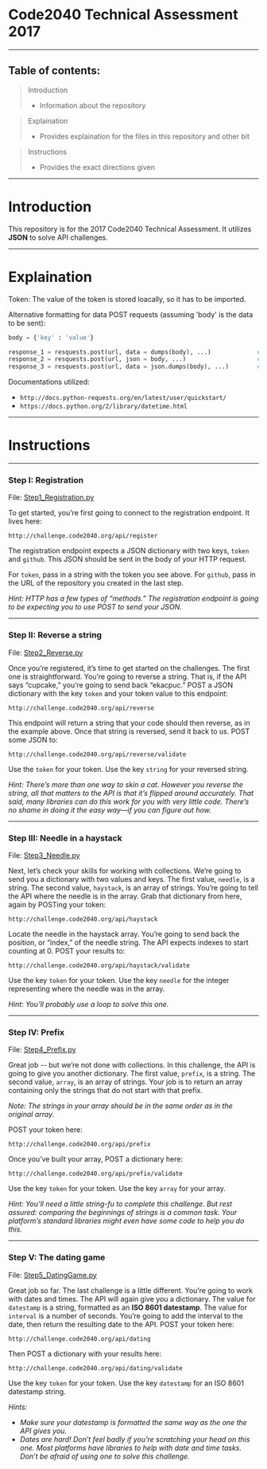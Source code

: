 # Code2040 Technical Assessment 2017

----------
## Table of contents:
>Introduction
>  * Information about the repository

>Explaination
>  * Provides explaination for the files in this repository and other bit

>Instructions
>  * Provides the exact directions given

----------

# Introduction

This repository is for the 2017 Code2040 Technical Assessment. It utilizes **JSON** to solve API challenges.

----------


# Explaination

Token: The value of the token is stored loacally, so it has to be imported.

Alternative formatting for data POST requests (assuming 'body' is the data to be sent):
```python
body = {'key' : 'value'}

response_1 = resquests.post(url, data = dumps(body), ...)             # from json import dumps
response_2 = resquests.post(url, json = body, ...)                    # import json
response_3 = resquests.post(url, data = json.dumps(body), ...)        # import json
```

Documentations utilized:

* `http://docs.python-requests.org/en/latest/user/quickstart/`
* `https://docs.python.org/2/library/datetime.html`

----------

# Instructions

----------
### Step I: Registration
File: [Step1_Registration.py](https://github.com/eleus/Code2040-TechAssessment2017/blob/master/Step1_Registration.py)

To get started, you’re first going to connect to the registration endpoint. It lives here:

`http://challenge.code2040.org/api/register`

The registration endpoint expects a JSON dictionary with two keys, `token` and `github`. This JSON should be sent in the body of your HTTP request.

For `token`, pass in a string with the token you see above. For `github`, pass in the URL of the repository you created in the last step.

*Hint: HTTP has a few types of “methods.” The registration endpoint is going to be expecting you to use POST to send your JSON.*

----------
### Step II: Reverse a string
File: [Step2_Reverse.py](https://github.com/eleus/Code2040-TechAssessment2017/blob/master/Step2_Reverse.py)

Once you’re registered, it’s time to get started on the challenges.
The first one is straightforward. You’re going to reverse a string.
That is, if the API says “cupcake,” you’re going to send back “ekacpuc.”
POST a JSON dictionary with the key `token` and your token value to this endpoint:

`http://challenge.code2040.org/api/reverse`

This endpoint will return a string that your code should then reverse, as in the example above.
Once that string is reversed, send it back to us. POST some JSON to:

`http://challenge.code2040.org/api/reverse/validate`

Use the `token` for your token.
Use the key `string` for your reversed string.

*Hint: There’s more than one way to skin a cat. However you reverse the string, all that matters to the API is that it’s flipped around accurately. That said, many libraries can do this work for you with very little code. There’s no shame in doing it the easy way—if you can figure out how.*

----------
### Step III: Needle in a haystack
File: [Step3_Needle.py](https://github.com/eleus/Code2040-TechAssessment2017/blob/master/Step3_Needle.py)

Next, let’s check your skills for working with collections.
We’re going to send you a dictionary with two values and keys. The first value, `needle`, is a string. The second value, `haystack`, is an array of strings. You’re going to tell the API where the needle is in the array.
Grab that dictionary from here, again by POSTing your token:

`http://challenge.code2040.org/api/haystack`

Locate the needle in the haystack array. You’re going to send back the position, or “index,” of the needle string. The API expects indexes to start counting at 0.
POST your results to:

`http://challenge.code2040.org/api/haystack/validate`

Use the key `token` for your token.
Use the key `needle` for the integer representing where the needle was in the array.

*Hint: You’ll probably use a loop to solve this one.*

----------
### Step IV: Prefix
File: [Step4_Prefix.py](https://github.com/eleus/Code2040-TechAssessment2017/blob/master/Step4_Prefix.py)

Great job -- but we’re not done with collections.
In this challenge, the API is going to give you another dictionary. The first value, `prefix`, is a string. The second value, `array`, is an array of strings. Your job is to return an array containing only the strings that do not start with that prefix.

*Note: The strings in your array should be in the same order as in the original array.*

POST your token here:

`http://challenge.code2040.org/api/prefix`

Once you’ve built your array, POST a dictionary here:

`http://challenge.code2040.org/api/prefix/validate`

Use the key `token` for your token.
Use the key `array` for your array.

*Hint: You’ll need a little string-fu to complete this challenge. But rest assured: comparing the beginnings of strings is a common task. Your platform’s standard libraries might even have some code to help you do this.*

----------
### Step V: The dating game
File: [Step5_DatingGame.py](https://github.com/eleus/Code2040-TechAssessment2017/blob/master/Step5_DatingGame.py)

Great job so far. The last challenge is a little different. You’re going to work with dates and times.
The API will again give you a dictionary. The value for `datestamp` is a string, formatted as an **ISO 8601 datestamp**. The value for `interval` is a number of seconds.
You’re going to add the interval to the date, then return the resulting date to the API. POST your token here:

`http://challenge.code2040.org/api/dating`

Then POST a dictionary with your results here:

`http://challenge.code2040.org/api/dating/validate`

Use the key `token` for your token.
Use the key `datestamp` for an ISO 8601 datestamp string.

*Hints:*
- *Make sure your datestamp is formatted the same way as the one the API gives you.*
- *Dates are hard! Don’t feel badly if you’re scratching your head on this one. Most platforms have libraries to help with date and time tasks. Don’t be afraid of using one to solve this challenge.*
